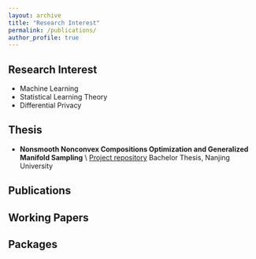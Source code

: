 ```yaml
---
layout: archive
title: "Research Interest"
permalink: /publications/
author_profile: true
---
```



Research Interest
------

- Machine Learning 
- Statistical Learning Theory
- Differential Privacy


Thesis
------

- **Nonsmooth Nonconvex Compositions Optimization and Generalized Manifold Sampling** \\
[Project repository](https://github.com/Karlmyh/ManifoldSampling)  Bachelor Thesis, Nanjing University


Publications
------


Working Papers
------

Packages
------


<!-- {% if author.googlescholar %}
  You can also find my articles on <u><a href="{{author.googlescholar}}">my Google Scholar profile</a>.</u>
{% endif %}

{% include base_path %}

{% for post in site.publications reversed %}
  {% include archive-single.html %}
{% endfor %} -->
